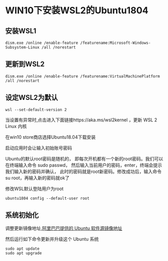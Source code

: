 # WIN10下安装WSL2的Ubuntu1804

## 安装WSL1

```
dism.exe /online /enable-feature /featurename:Microsoft-Windows-Subsystem-Linux /all /norestart
```

## 更新到WSL2

```
dism.exe /online /enable-feature /featurename:VirtualMachinePlatform /all /norestart
```

## 设定WSL2为默认

```
wsl --set-default-version 2
```

当设置有异常时,点击进入下面链接https://aka.ms/wsl2kernel ，更新 WSL 2 Linux 内核

在win10 store商店选择Ubuntu18.04下载安装

启动应用时会让输入初始账号密码

Ubuntu的默认root密码是随机的，
即每次开机都有一个新的root密码。我们可以在终端输入命令 sudo passwd，
然后输入当前用户的密码，enter，终端会提示我们输入新的密码并确认，
此时的密码就是root新密码。修改成功后，输入命令 su root，再输入新的密码就ok了

修改WSL默认登陆用户为root

```
ubuntu1804 config --default-user root
```

## 系统初始化

调整更新镜像地址,[阿里巴巴提供的 Ubuntu 软件源镜像地址](https://developer.aliyun.com/mirror/ubuntu)

然后运行如下命令更新并升级这个 Ubuntu 系统

```
sudo apt update
sudo apt upgrade
```



